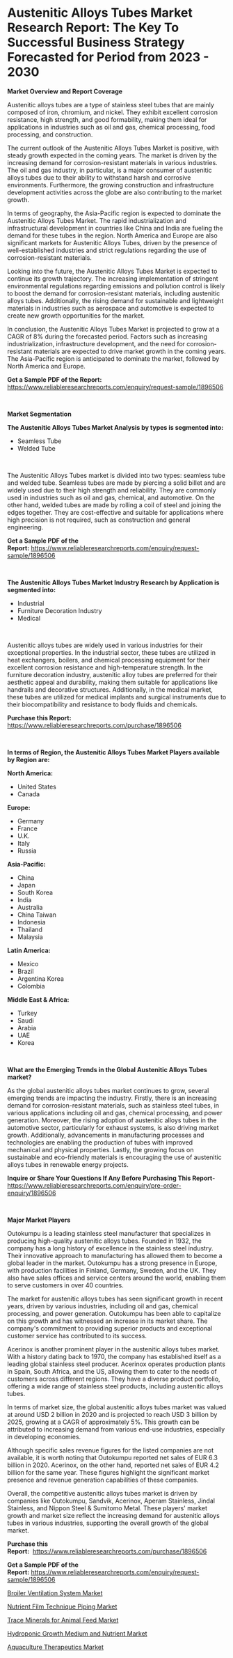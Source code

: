 <p><h1>Austenitic Alloys Tubes Market Research Report: The Key To Successful Business Strategy Forecasted for Period from 2023 - 2030</h1></p><p><strong>Market Overview and Report Coverage</strong></p>
<p><p>Austenitic alloys tubes are a type of stainless steel tubes that are mainly composed of iron, chromium, and nickel. They exhibit excellent corrosion resistance, high strength, and good formability, making them ideal for applications in industries such as oil and gas, chemical processing, food processing, and construction.</p><p>The current outlook of the Austenitic Alloys Tubes Market is positive, with steady growth expected in the coming years. The market is driven by the increasing demand for corrosion-resistant materials in various industries. The oil and gas industry, in particular, is a major consumer of austenitic alloys tubes due to their ability to withstand harsh and corrosive environments. Furthermore, the growing construction and infrastructure development activities across the globe are also contributing to the market growth.</p><p>In terms of geography, the Asia-Pacific region is expected to dominate the Austenitic Alloys Tubes Market. The rapid industrialization and infrastructural development in countries like China and India are fueling the demand for these tubes in the region. North America and Europe are also significant markets for Austenitic Alloys Tubes, driven by the presence of well-established industries and strict regulations regarding the use of corrosion-resistant materials.</p><p>Looking into the future, the Austenitic Alloys Tubes Market is expected to continue its growth trajectory. The increasing implementation of stringent environmental regulations regarding emissions and pollution control is likely to boost the demand for corrosion-resistant materials, including austenitic alloys tubes. Additionally, the rising demand for sustainable and lightweight materials in industries such as aerospace and automotive is expected to create new growth opportunities for the market.</p><p>In conclusion, the Austenitic Alloys Tubes Market is projected to grow at a CAGR of 8% during the forecasted period. Factors such as increasing industrialization, infrastructure development, and the need for corrosion-resistant materials are expected to drive market growth in the coming years. The Asia-Pacific region is anticipated to dominate the market, followed by North America and Europe.</p></p>
<p><strong>Get a Sample PDF of the Report:</strong> <a href="https://www.reliableresearchreports.com/enquiry/request-sample/1896506">https://www.reliableresearchreports.com/enquiry/request-sample/1896506</a></p>
<p>&nbsp;</p>
<p><strong>Market Segmentation</strong></p>
<p><strong>The Austenitic Alloys Tubes Market Analysis by types is segmented into:</strong></p>
<p><ul><li>Seamless Tube</li><li>Welded Tube</li></ul></p>
<p>&nbsp;</p>
<p><p>The Austenitic Alloys Tubes market is divided into two types: seamless tube and welded tube. Seamless tubes are made by piercing a solid billet and are widely used due to their high strength and reliability. They are commonly used in industries such as oil and gas, chemical, and automotive. On the other hand, welded tubes are made by rolling a coil of steel and joining the edges together. They are cost-effective and suitable for applications where high precision is not required, such as construction and general engineering.</p></p>
<p><strong>Get a Sample PDF of the Report:</strong>&nbsp;<a href="https://www.reliableresearchreports.com/enquiry/request-sample/1896506">https://www.reliableresearchreports.com/enquiry/request-sample/1896506</a></p>
<p>&nbsp;</p>
<p><strong>The Austenitic Alloys Tubes Market Industry Research by Application is segmented into:</strong></p>
<p><ul><li>Industrial</li><li>Furniture Decoration Industry</li><li>Medical</li></ul></p>
<p>&nbsp;</p>
<p><p>Austenitic alloys tubes are widely used in various industries for their exceptional properties. In the industrial sector, these tubes are utilized in heat exchangers, boilers, and chemical processing equipment for their excellent corrosion resistance and high-temperature strength. In the furniture decoration industry, austenitic alloy tubes are preferred for their aesthetic appeal and durability, making them suitable for applications like handrails and decorative structures. Additionally, in the medical market, these tubes are utilized for medical implants and surgical instruments due to their biocompatibility and resistance to body fluids and chemicals.</p></p>
<p><strong>Purchase this Report:</strong>&nbsp; <a href="https://www.reliableresearchreports.com/purchase/1896506">https://www.reliableresearchreports.com/purchase/1896506</a></p>
<p>&nbsp;</p>
<p><strong>In terms of Region, the Austenitic Alloys Tubes Market Players available by Region are:</strong></p>
<p>
    <p> <strong> North America: </strong>
        <ul>
            <li>United States</li>
            <li>Canada</li>
        </ul>
        </p> 
    <p> <strong> Europe: </strong>
        <ul>
            <li>Germany</li>
            <li>France</li>
            <li>U.K.</li>
            <li>Italy</li>
            <li>Russia</li>
        </ul>
        </p> 
    <p> <strong> Asia-Pacific: </strong>
        <ul>
            <li>China</li>
            <li>Japan</li>
            <li>South Korea</li>
            <li>India</li>
            <li>Australia</li>
            <li>China Taiwan</li>
            <li>Indonesia</li>
            <li>Thailand</li>
            <li>Malaysia</li>
        </ul>
        </p> 
    <p> <strong> Latin America: </strong>
        <ul>
            <li>Mexico</li>
            <li>Brazil</li>
            <li>Argentina Korea</li>
            <li>Colombia</li>
        </ul>
        </p> 
    <p> <strong> Middle East & Africa: </strong>
        <ul>
            <li>Turkey</li>
            <li>Saudi</li>
            <li>Arabia</li>
            <li>UAE</li>
            <li>Korea</li>
        </ul>
    </p>
    </p>
<p>&nbsp;</p>
<p><strong>What are the Emerging Trends in the Global Austenitic Alloys Tubes market?</strong></p>
<p><p>As the global austenitic alloys tubes market continues to grow, several emerging trends are impacting the industry. Firstly, there is an increasing demand for corrosion-resistant materials, such as stainless steel tubes, in various applications including oil and gas, chemical processing, and power generation. Moreover, the rising adoption of austenitic alloys tubes in the automotive sector, particularly for exhaust systems, is also driving market growth. Additionally, advancements in manufacturing processes and technologies are enabling the production of tubes with improved mechanical and physical properties. Lastly, the growing focus on sustainable and eco-friendly materials is encouraging the use of austenitic alloys tubes in renewable energy projects.</p></p>
<p><strong>Inquire or Share Your Questions If Any Before Purchasing This Report</strong>- <a href="https://www.reliableresearchreports.com/enquiry/pre-order-enquiry/1896506">https://www.reliableresearchreports.com/enquiry/pre-order-enquiry/1896506</a></p>
<p>&nbsp;</p>
<p><strong>Major Market Players</strong></p>
<p><p>Outokumpu is a leading stainless steel manufacturer that specializes in producing high-quality austenitic alloys tubes. Founded in 1932, the company has a long history of excellence in the stainless steel industry. Their innovative approach to manufacturing has allowed them to become a global leader in the market. Outokumpu has a strong presence in Europe, with production facilities in Finland, Germany, Sweden, and the UK. They also have sales offices and service centers around the world, enabling them to serve customers in over 40 countries.</p><p>The market for austenitic alloys tubes has seen significant growth in recent years, driven by various industries, including oil and gas, chemical processing, and power generation. Outokumpu has been able to capitalize on this growth and has witnessed an increase in its market share. The company's commitment to providing superior products and exceptional customer service has contributed to its success.</p><p>Acerinox is another prominent player in the austenitic alloys tubes market. With a history dating back to 1970, the company has established itself as a leading global stainless steel producer. Acerinox operates production plants in Spain, South Africa, and the US, allowing them to cater to the needs of customers across different regions. They have a diverse product portfolio, offering a wide range of stainless steel products, including austenitic alloys tubes.</p><p>In terms of market size, the global austenitic alloys tubes market was valued at around USD 2 billion in 2020 and is projected to reach USD 3 billion by 2025, growing at a CAGR of approximately 5%. This growth can be attributed to increasing demand from various end-use industries, especially in developing economies.</p><p>Although specific sales revenue figures for the listed companies are not available, it is worth noting that Outokumpu reported net sales of EUR 6.3 billion in 2020. Acerinox, on the other hand, reported net sales of EUR 4.2 billion for the same year. These figures highlight the significant market presence and revenue generation capabilities of these companies.</p><p>Overall, the competitive austenitic alloys tubes market is driven by companies like Outokumpu, Sandvik, Acerinox, Aperam Stainless, Jindal Stainless, and Nippon Steel & Sumitomo Metal. These players' market growth and market size reflect the increasing demand for austenitic alloys tubes in various industries, supporting the overall growth of the global market.</p></p>
<p><strong>Purchase this Report:</strong>&nbsp;&nbsp;<a href="https://www.reliableresearchreports.com/purchase/1896506">https://www.reliableresearchreports.com/purchase/1896506</a></p>
<p></p>
<p><strong>Get a Sample PDF of the Report:</strong>&nbsp;<a href="https://www.reliableresearchreports.com/enquiry/request-sample/1896506">https://www.reliableresearchreports.com/enquiry/request-sample/1896506</a></p>
<p><p><a href="https://medium.com/@othaleffler644/broiler-ventilation-system-market-size-reveals-the-best-marketing-channels-in-global-industry-0b5e4d22262c">Broiler Ventilation System Market</a></p><p><a href="https://medium.com/@karinaokon2662/nutrient-film-technique-piping-market-outlook-industry-overview-and-forecast-2023-to-2030-cb28e742b6f5">Nutrient Film Technique Piping Market</a></p><p><a href="https://medium.com/@eloisadavis6326/trace-minerals-for-animal-feed-market-exploring-market-share-market-trends-and-future-growth-bef082da0487">Trace Minerals for Animal Feed Market</a></p><p><a href="https://medium.com/@kavonhansen3626/hydroponic-growth-medium-and-nutrient-market-size-cagr-trends-2024-2030-ae35805b9844">Hydroponic Growth Medium and Nutrient Market</a></p><p><a href="https://medium.com/@staceyhilll3626/aquaculture-therapeutics-market-insight-market-trends-growth-forecasted-from-2023-to-2030-d6b154b8bbdd">Aquaculture Therapeutics Market</a></p></p>